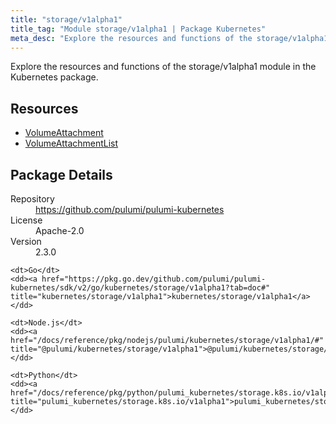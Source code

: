 ```yaml
---
title: "storage/v1alpha1"
title_tag: "Module storage/v1alpha1 | Package Kubernetes"
meta_desc: "Explore the resources and functions of the storage/v1alpha1 module in the Kubernetes package."
---
```


<!-- WARNING: this file was generated by Pulumi Docs Generator. -->
<!-- Do not edit by hand unless you're certain you know what you are doing! -->

Explore the resources and functions of the storage/v1alpha1 module in the Kubernetes package.

<h2 id="resources">Resources</h2>
<ul class="api">
    <li><a href="volumeattachment" title="VolumeAttachment"><span class="symbol resource"></span>VolumeAttachment</a></li>
    <li><a href="volumeattachmentlist" title="VolumeAttachmentList"><span class="symbol resource"></span>VolumeAttachmentList</a></li>
</ul>

<h2 id="package-details">Package Details</h2>
<dl class="package-details">
	<dt>Repository</dt>
	<dd><a href="https://github.com/pulumi/pulumi-kubernetes">https://github.com/pulumi/pulumi-kubernetes</a></dd>
	<dt>License</dt>
	<dd>Apache-2.0</dd>
	<dt>Version</dt>
	<dd>2.3.0</dd>
</dl>



<dl class="tabular">

    <dt>Go</dt>
    <dd><a href="https://pkg.go.dev/github.com/pulumi/pulumi-kubernetes/sdk/v2/go/kubernetes/storage/v1alpha1?tab=doc#" title="kubernetes/storage/v1alpha1">kubernetes/storage/v1alpha1</a></dd>

    <dt>Node.js</dt>
    <dd><a href="/docs/reference/pkg/nodejs/pulumi/kubernetes/storage/v1alpha1/#" title="@pulumi/kubernetes/storage/v1alpha1">@pulumi/kubernetes/storage/v1alpha1</a></dd>

    <dt>Python</dt>
    <dd><a href="/docs/reference/pkg/python/pulumi_kubernetes/storage.k8s.io/v1alpha1" title="pulumi_kubernetes/storage.k8s.io/v1alpha1">pulumi_kubernetes/storage.k8s.io/v1alpha1</a></dd>

</dl>

